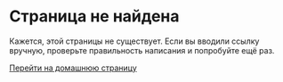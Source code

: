 # Страница не найдена
Кажется, этой страницы не существует. Если вы вводили ссылку вручную, проверьте правильность написания и попробуйте ещё раз.

[Перейти на домашнюю страницу](..)
